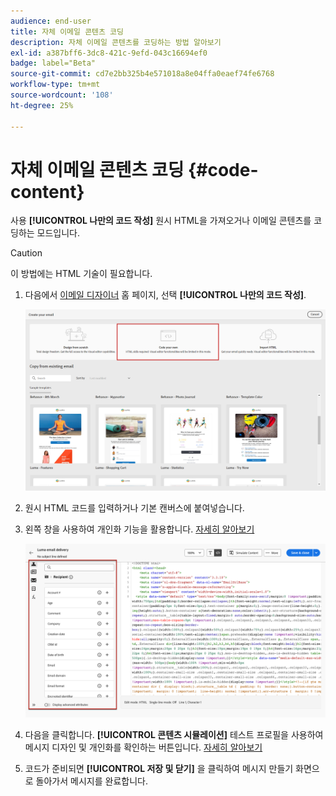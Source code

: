 ```yaml
---
audience: end-user
title: 자체 이메일 콘텐츠 코딩
description: 자체 이메일 콘텐츠를 코딩하는 방법 알아보기
exl-id: a387bff6-3dc8-421c-9efd-043c16694ef0
badge: label="Beta"
source-git-commit: cd7e2bb325b4e571018a8e04ffa0eaef74fe6768
workflow-type: tm+mt
source-wordcount: '108'
ht-degree: 25%

---
```


# 자체 이메일 콘텐츠 코딩 {#code-content}

사용 **[!UICONTROL 나만의 코드 작성]** 원시 HTML을 가져오거나 이메일 콘텐츠를 코딩하는 모드입니다.

>[!CAUTION]
>
>이 방법에는 HTML 기술이 필요합니다.

1. 다음에서 [이메일 디자이너](get-started-email-designer.md) 홈 페이지, 선택 **[!UICONTROL 나만의 코드 작성]**.

   ![](assets/code-your-own.png)

1. 원시 HTML 코드를 입력하거나 기본 캔버스에 붙여넣습니다.

1. 왼쪽 창을 사용하여 개인화 기능을 활용합니다. [자세히 알아보기](../personalization/gs-personalization.md)

   ![](assets/code-editor-personalization.png)

1. 다음을 클릭합니다. **[!UICONTROL 콘텐츠 시뮬레이션]** 테스트 프로필을 사용하여 메시지 디자인 및 개인화를 확인하는 버튼입니다. [자세히 알아보기](../preview-test/preview-test.md)

1. 코드가 준비되면 **[!UICONTROL 저장 및 닫기]** 을 클릭하여 메시지 만들기 화면으로 돌아가서 메시지를 완료합니다.
